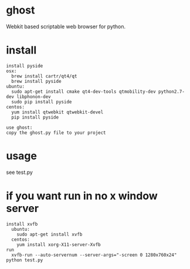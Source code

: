# ghost
Webkit based scriptable web browser for python.

# install

```
install pyside
osx:
  brew install cartr/qt4/qt
  brew install pyside
ubuntu:
  sudo apt-get install cmake qt4-dev-tools qtmobility-dev python2.7-dev libphonon-dev
  sudo pip install pyside
centos:
  yum install qtwebkit qtwebkit-devel
  pip install pyside
    
use ghost:
copy the ghost.py file to your project
```

# usage

see test.py

# if you want run in no x window server

```
install xvfb
  ubuntu: 
    sudo apt-get install xvfb
  centos: 
    yum install xorg-X11-server-Xvfb
run
  xvfb-run --auto-servernum --server-args="-screen 0 1280x760x24"  python test.py
```
